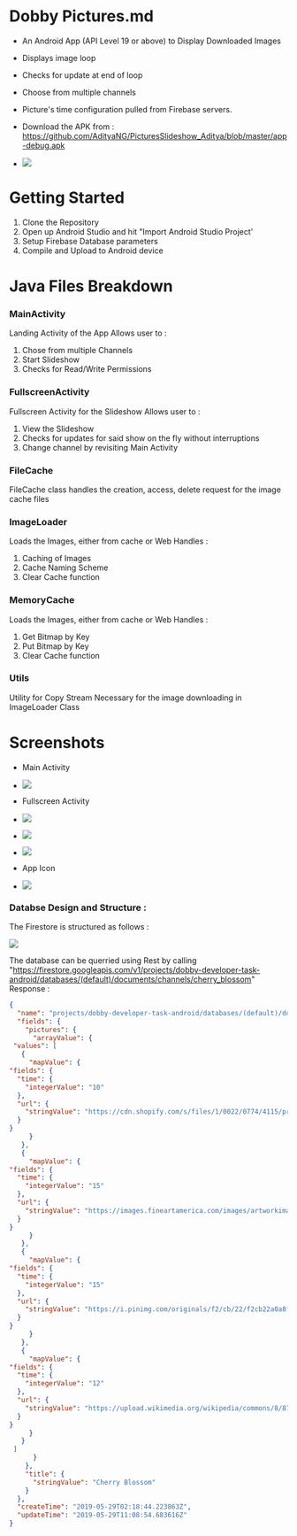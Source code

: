# Dobby Pictures.md
- An Android App (API Level 19 or above) to Display Downloaded Images
- Displays image loop
- Checks for update at end of loop
- Choose from multiple channels
- Picture's time configuration pulled from Firebase servers.

- Download the APK from : https://github.com/AdityaNG/PicturesSlideshow_Aditya/blob/master/app-debug.apk
- ![](https://raw.githubusercontent.com/AdityaNG/PicturesSlideshow_Aditya/master/screenshots/icon.png)

# Getting Started
1. Clone the Repository
2. Open up Android Studio and hit "Import Android Studio Project'
3. Setup Firebase Database parameters
4. Compile and Upload to Android device


# Java Files Breakdown
### MainActivity
Landing Activity of the App
Allows user to :
1. Chose from multiple Channels
2. Start Slideshow
3. Checks for Read/Write Permissions
### FullscreenActivity
Fullscreen Activity for the Slideshow
Allows user to :
1. View the Slideshow
2. Checks for updates for said show on the fly without interruptions
3. Change channel by revisiting Main Activity

### FileCache
FileCache class handles the creation, access, delete request for the image cache files

### ImageLoader
Loads the Images, either from cache or Web
Handles :
1. Caching of Images
2. Cache Naming Scheme
3. Clear Cache function

### MemoryCache
Loads the Images, either from cache or Web
Handles :
1. Get Bitmap by Key
2. Put Bitmap by Key
3. Clear Cache function
### Utils
Utility for Copy Stream
Necessary for the image downloading in ImageLoader Class
# Screenshots
- Main Activity
- ![](https://raw.githubusercontent.com/AdityaNG/PicturesSlideshow_Aditya/master/screenshots/0.png)

- Fullscreen Activity
- ![](https://raw.githubusercontent.com/AdityaNG/PicturesSlideshow_Aditya/master/screenshots/2.png)
- ![](https://raw.githubusercontent.com/AdityaNG/PicturesSlideshow_Aditya/master/screenshots/3.png)
- ![](https://raw.githubusercontent.com/AdityaNG/PicturesSlideshow_Aditya/master/screenshots/1.png)


- App Icon
- ![](https://raw.githubusercontent.com/AdityaNG/PicturesSlideshow_Aditya/master/screenshots/icon.png)


### Databse Design and Structure :
The Firestore is structured as follows : 

![](https://ucb0564f6dcc1af9b354966c5694.previews.dropboxusercontent.com/p/thumb/AAdorveg-v6LE_jIWOHh7wNkhFLYbT3W-4wM0U2aLvn_DWW9NaCtRUe6SxnFdo-vhrHlas1m7VDfSDJ6olSdOvaA4-faOrm3Xc8gtWLfZo268RLE90E-J2OkuME0AzpFu8BwHWUnz8N6iv2HvdT7WWz3JigsDlBkOtFz-W9rNMEr6OKWNxR-uJRD-kKryqORYnSdQH3AgfC9k1kr6TrP0Qabg04J9gzW5RbOAokZmhJt7qMTuuUn9db8stSqWGxptaDc9D4-ARLEXK15VEAl6EIJqeWqQzEKK_NeXzccY-wn2BtsSmNOR9FiCvPA8mUI52WSt__VakfyMwURvL_h6iN9kyH3gYzvtMq5Pj__1qQwpSopyk5TWHcgkcRoZey25Tm4h5e9QvmDDK33ZHkVmME6TzCv15EZpw2mz3mEjxDpvhsmN9NJ-U807x_8OV7Q2361xheSB1KDX56rV0QmlDGh4gBe1JtNK_umj8A0fUoEag/p.png?fv_content=true&size_mode=5)

The database can be querried using Rest by calling "https://firestore.googleapis.com/v1/projects/dobby-developer-task-android/databases/(default)/documents/channels/cherry_blossom"
Response : 

```json
{
  "name": "projects/dobby-developer-task-android/databases/(default)/documents/channels/cherry_blossom",
  "fields": {
    "pictures": {
      "arrayValue": {
 "values": [
   {
     "mapValue": {
"fields": {
  "time": {
    "integerValue": "10"
  },
  "url": {
    "stringValue": "https://cdn.shopify.com/s/files/1/0022/0774/4115/products/shirofugen2_1024x1024@2x.jpg?v=1547238249"
  }
}
     }
   },
   {
     "mapValue": {
"fields": {
  "time": {
    "integerValue": "15"
  },
  "url": {
    "stringValue": "https://images.fineartamerica.com/images/artworkimages/mediumlarge/1/cherry-blossom-tree-kristine-mueller-griffith.jpg"
  }
}
     }
   },
   {
     "mapValue": {
"fields": {
  "time": {
    "integerValue": "15"
  },
  "url": {
    "stringValue": "https://i.pinimg.com/originals/f2/cb/22/f2cb22a0a8fa04a51a28d6802c19db8a.jpg"
  }
}
     }
   },
   {
     "mapValue": {
"fields": {
  "time": {
    "integerValue": "12"
  },
  "url": {
    "stringValue": "https://upload.wikimedia.org/wikipedia/commons/8/87/Cerisiers_en_fleurs_au_parc_de_Sceaux.JPG"
  }
}
     }
   }
 ]
      }
    },
    "title": {
      "stringValue": "Cherry Blossom"
    }
  },
  "createTime": "2019-05-29T02:18:44.223863Z",
  "updateTime": "2019-05-29T11:08:54.683616Z"
}
```